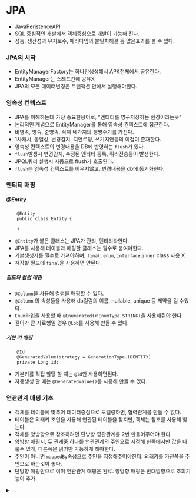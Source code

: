 # JPA
 - JavaPeristenceAPI
 - SQL 중심적인 개발에서 객체중심으로 개발이 가능해 진다.
 - 성능, 생산성과 유지보수, 패러다임의 불일치해결 등 많은효과를 볼 수 있다.

### JPA의 시작
 - EntityManagerFactory는 하나만생성해서 APK전체에서 공유한다.
 - EntityManager는 스레드간에 공유X
 - JPA의 모든 데이터변경은 트랜잭션 안에서 실행해야한다.

### 영속성 컨텍스트
 - JPA를 이해하는데 가장 중요한용어로, "엔티티를 영구저장하는 환경이라는뜻"
 - 논리적인 개념으로 EntityManager를 통해 영속성 컨텍스트에 접근한다.
 - 비영속, 영속, 준영속, 삭제 네가지의 생명주기를 가진다.
 - 1차캐시, 동일성, 변경감지, 지연로딩, 쓰기지연등의 이점이 존재한다.
 - 영속성 컨텍스트의 변경내용을 DB에 반영하는 `flush`가 있다.
 - `flush`발생시 변경감지, 수정된 엔티티 등록, 쿼리전송등이 발생한다.
 - JPQL쿼리 실행시 자동으로 flush가 호출된다.
 - `flush`는 영속성 컨텍스트를 비우지않고, 변경내용을 db에 동기화한다.

### 엔티티 매핑
##### @Entity
```agsl
    @Entity
    public class Entity {
   
    }
```
 - `@Entity`가 붙은 클래스는 JPA가 관리, 엔티티라한다. 
 - JPA를 사용해 테이블과 매핑할 클래스는 필수로 붙여야한다.
 - 기본생성자를 필수로 가져야하며, `final`, `enum`, `interface`,`inner` class 사용 X
 - 저장할 필드에 `final`을 사용하면 안된다.

##### 필드와 컬럼 매핑
 - `@Column`을 사용해 컬럼을 매핑할 수 있다.
 - `@Column` 의 속성들을 사용해 db컬럼의 이름, nullable, unique 등 제약을 걸 수있다.
 - `Enum`타입을 사용할 때 `@Enumerated(ㄷEnumType.STRING)`을 사용해줘야 한다.
 - 길이가 큰 자료형일 경우 `@Lob`를 사용해 만들 수 있다.

##### 기본 키 매핑
```
    @Id
    @GeneratedValue(strategy = GenerationType.IDENTITY)
    private Long id;
```
 - 기본키를 직접 할당 할 때는 `@Id`만 사용하면된다.
 - 자동생성 할 때는 `@GeneratedValue()`를 사용해 만들 수 있다.

### 연관관계 매핑 기초
 - 객체를 테이블에 맞추어 데이터중심으로 모델링하면, 협력관계를 만들 수 없다.
 - 테이블은 외래키 조인을 사용해 연관된 테이블을 찾지만, 객체는 참조를 사용해 찾는다.
 - 객체를 양방향으로 참조하려면 단방향 영관관계를 2번 만들어주어야 한다.
 - 양방향 매핑시, 두 관계중 하나를 연관관계의 주인으로 지정해 한쪽에서만 값을 다룰수 있게, 다른쪽은 읽기만 가능하게 해야한다.
 - 주인이 아니면 `mappedBy`속성으로 주인을 지정해주어야한다. 외래키를 가진쪽을 주인으로 하는것이 좋다.
 - 단방향 매핑만으로 이미 연관관계 매핑은 완료. 양방향 매핑은 반대방향으로 조회기능이 추가.

<details>
<summary>...</summary>

### 다양한 연관관계 매핑
 - 테이블은 외래키 하나로 양쪽 조인이 가능해, 방향이라는 개념이 없음.
 - 객체는 참조용 필드가 있는 쪽으로만 참조가 가능. 한쪽만 참조하면 단방향, 양쪽이 참조하면 양방향

#### N : 1
##### 단방향
 - 가장많이 사용하는 연관관계, 반대는 1:N관계
##### 양방향
 - 외래키가 있는 쪽이 연관관계의 주인이며, 양쪽을 서로 참조하도록 개발

#### 1 : N
##### 단방향
 - 테이블 일대다 관계는 항상 N 쪽에 왜래키가 있으므로, 1:N 단방향은 1이 연관관계의 주인.
 - 객체와 테이블 차이 때문에 반대편 테이블의 외래키를 관리하는 특이한 구조.
 - `@JoinColumn`을 반드시 사용해 주어야한다.
 - 엔티티가 관리하는 외래키가 다른테이블에있고, 관리를 위해 추가로 Update를 해야한다.
 - 1:N 보다는 N:1을 사용하는것을 지향
##### 양방향
 - 공식적으로 존재하지 않는 매핑
 - `@JoinColumn(insertable=false, updatable=flase`를 사용
 - 읽기전용 필드를 사용해, 양방향처럼 사용하는 방법. N:1 양방향을 권장
 
##### 1 : 1
 - 반대 관계도 1:1 관계이다.
 - 외래키를 어느쪽에서도 설정할 수 있다.
 - 외래키에 DB unique 설정을 추가해야한다.

##### N : M
 - RDBMS는 테이블 2개로 다대다 관계를 표현할 수 없음.
 - `@ManyToMany`를 사용하고, `@JoinTable`로 연결을 지정한다.

### 고급매핑
##### 상속관계 매핑
 - RDBMS는 상속관계 X
 - 슈퍼타입 서브타입 관계라는 모델링기법이 객체의 상속과 유사하다.
 - 객체의 상속과 구조와 DB의 슈퍼,서브타입 관계를 매핑

##### 조인전략
 - 각각 테이블로 변환해서 조인하는방법
 - 테이블정규화, 저장공간 효율화, 외래키참조 무결성제약조건 활용등의 장점이있다.
 - 조회시 조인을 많이하고, 성능이 저하되며 쿼리가 복잡하다. 저장시 `insert`를 2번호출한다.

##### 단일테이블 전략
 - 통합 테이블로 변환하는방법
 - 조인이 필요없으므로 조회성능이 빠르고, 조회쿼리가 단순하다.
 - 자식 엔티티가 매핑한 컬럼은 모두 `null`허용을 해야하고, 테이블이 거대해질 수 있다. 상황에 따라 성능이 느려질 수 있다.

##### 구현클래스마다 테이블 전략 (권장 X)
 - 서브타입 테이블로 변환하는방법
 - 서브타입을 명확하게 구분해 처리할때 효과적이고, not null 제약조건을 사용할 수 있다.
 - 여러 자식테이블을 함께 조회할때 성능이 느리고, 자식테이블을 통합해서 쿼리하기 어렵다.

##### `@MappedSuperclass`
 - 상속관계 매핑 X, 엔티티 X, 테이블과 매핑 X
 - 부모클래스를 상속받는 자식클래스에 정보만을 제공한다. 조회, 검색이 불가능하다.
 - 직접 생성해서 사용할 일이 없으므로 추상클래스를 권장
 - 테이블과 관계가 없고, 단순 엔티티가 공통으로 사용하는 매핑정보를 모으는역할
 - `@Entity`클래스는 엔티티나, `@MappedSuperclass`로 지정한클래스만 상속가능 

### 프록시와 연관관계
##### 프록시
 - 실제 클래스를 상속받아 만들진다. 실제 클래스와 겉 모양이 같다.
 - 사용하는 입장에서는 진짜 객체인지 프록시 객체인지 구분하지 않고 사용하면됨
 - 프록시 객체는 실제 객체의 참조(target)를 보관
 - 프록시 객체를 호출하면 프록시 객체는 실제 객체의 매소드를 호출
 - 프록시 객체는 처음사용할 때 한번만 초기화한다. 이때 객체가 실제 엔티티로 변화는 X, 
초기화된 후 프록시 객체를 통해 실제 엔티티에 접근 가능.
 - 프록시객체는 원본엔티티를 상속받기에 타입체크시 주의해야함. (instance of를 사용)
 - 영속성 컨텍스트에 찾는 엔티티가 이미있다면, `em.getReference()`를 호출해도 실제 엔티티를 반환한다.
 - 준영속 상태일때, 프록시를 초기화하면 문제가 발생한다.

##### 즉시로딩과 지연로딩
 - 가급적 지연로딩만 사용하는것을 권장
 - 즉시로딩을 적용하면 예상치못한 SQL에러 발생할 수 있고, JQPQL에서 N+1 쿼리 문제를 일으킬 수 있다.

##### 지연로딩 활용
 - 모든연관관계에서 지연로딩을 권장
 - JPQL fetch조인이나, 엔티티그래프 기능을 사용하는것을 권장

##### 영속성 전이 : CASCADE
 - 특정 엔티티를 영속상태로 만들때 연관된 엔티티도 함께 영속상태로 만들고 싶을때 사용
 - 영속성전이는 연관관계를 매핑하는것과 아무관련이 없다
 - 엔티티를 영속화할때 연관된 엔티티도 함께 영속화하는 편리함을 제공한다

##### 고아객체
 - 부모엔티티와 연관관계가 끊어진 자식엔티티를 말함
 - 참조가 제거된 엔티티는 다른곳에서 참조하지않는 고아객체로보고 삭제하는기능
 - 참조하는곳이 하나일 때 사용해야하고, 특정엔티티가 개인소유할 때 사용한다.
 - `@OneToOne`, `@OneToMany`에서만 사용이 가능하다

##### 영속성 전이 + 고아객체, 생명주기
```
    CascadeType.ALL + orphanRemoval = true
```
 - 스스로 생명주기를 관리하는 엔티티는 `em.persist()`로 영속화, `em.remove()`로 제거한다
 - 두옵션을 모두 활성화하면 부모엔티티를 통해 자식의 생명주기를 관리할 수 있다.
 - 도메인 주도 설계(DDD)의 AAggregate Root 개념을 구현할 때 유용하다.

### 값 타입
##### 기본 값 타입
##### 엔티티 타입 
 - `@Entity`로 정의하는객체
 - 데이터가 변해도 식별자로 지속해서 추적가능

##### 값 타입
 - `int`, `Integer`, `String` 처럼 단순 값으로 사용하는 자바 기본 타입이나 객체
 - 식별자가 없고, 값만 있으므로 변경시 추적이 불가능
 1) 기본값 타입
    - `String`, `int`등 자바의 기본 값 타입(primitive type)
    - 생명주기를 엔티티의 의존
    - 기본타입은 절대 공유 X
    - 기본타입은 항상 값을 복사하고, `Integer`,`Long`같은 래퍼클래스나 `String`같은 특수 클래스도 공유는 가능하지만 변경 X
 2) 임베디드 타입
    - `@Embeddable`은 값 타입을 정의하는곳에, `@Embedded`은 값 타입을 사용하는곳에 표시한다.
    - 기본 생성자가 필수
    - 새로운 값 타입을 직접 정의할 수 있음
    - JPA는 임베디드 타입(embedded type) 이라고 한다
    - 주로 기본값 타입을 모아서 만들어서 복합 값 타입이라고도 함
    - `int`, `String` 과 같은 값 타입
    - 재사용, 높은 응집도, 해당 값 타입만 사용하는 의미있는 메소드를 만들 수 있다, 
    임베디드 타입을 포함한 모든 값 타입은 값 타입을 소유한 엔티티에 생명주기를 의존함 과 같은 장점이 있다.
    - 임베디드 타입은 엔티티의 값일 뿐, 임베디드 타입을 사용하기전과 후는 매핑하는 테이블은 같다.
    - 객체와 테이블을 아주 세밀하게(find-grained) 매핑하는것이 가능해진다
    - 잘 설계한 ORM 어플리케이션은 매핑한 테이블의 수보다 클래스의 수가 많다
    - 임베디드 타입의 값이 null이면 매핑한 컬럼값은 모두 null
 3) 컬렉션 값 타입

##### 값 타입과 불변객체
 - 값 타입은 복잡한 객체사상을 단순화하려고 만든 개념. 값 타입은 단순하고 안전하게 다룰수 있어야한다. 
   - 값 타입의 공유참조 
     - 임베디드 타입같은 값 타입을 여러 엔티티에서 공유하면 위험하다. 
     - 부작용이 발생할 수 있다.
   - 값 타입의 복사
     - 값 타입의 실제 인스턴스인 값을 공유하는것은 위함하다. 
     - 인스턴스를 복사해서 사용하는것을 권장
   - 값 타입의 한계
     - 항상 값을 복사해서 사용하면 공유참조로 인해 발생하는 부작용을 피할 수 있다.
     - 임베디드 타입처럼 직접 정의한 값타입은 자바의 기본타입이 아니라 객체타입이다.
     - 자바 기본타입에 값을 대입하면 값을 복사한다.
     - 객체타입은 참조값을 직접 대입하는 것을 막을방법이 없다.
     - 객체의 공유참조는 피할 수 없다.
   - 불변 객체
     - 불변객체는 생성시점 이후 절대 값을 변경할 수 없는 객체
     - 객체타입을 수정할 수 없게 만들면 부작용을 원천 차단
     - 값 타입은 불변 객체(immutable object)로 설계해야함
     - 생성자로만 값을 설정하고, 수정자를 만들지 않으면 된다.

##### 값 타입의 비교
 - 인스턴스가 달라고 그 안에 값이 같으면 같은것으로 봐야한다.
 - 동일성(identity) 비교 : 인스턴스의 참조값을 비교, `==` 사용
 - 동등성(equivalence) 비교 : 인스턴스의 값을 비교, `equals()` 사용
 - 값 타입 비교는 `equals()`메소드를 적절히 재 정의해 동등성 비교를 해야한다. 

##### 값 타입 컬렉션
 - 값 타입을 하나이상 저장할 때 사용
 - `@ElementCollection`, `@ColletionTable` 등을 사용
 - DB는 컬렉션을 같은 테이블에 저장할 수 없다.
 - 컬렉션을 저장하기 위한 별도의 테이블이 필요하다
 - 값 타입 컬렉션은 영속성 전이(Cascade) + 고아객체 제거 기능을 필수로가진다고 볼 수 있다.
   - 값 타입 컬렉션의 제약사항
     - 값 타입은 엔티티와 다르게 식별자 개념이 없다.
     - 값은 변경하면 추적이 어렵다
     - 값타입 컬렉션에 변경사항이 발생하면, 주인엔티티와 연관된 모든 데이터를 삭제하고, 
     값 타입 컬렉션에 있는 현재값을 모두 다시 저장한다.
     - 값 타입 컬렉션을 매핑하는 테이블은 모든 컬럼을 묶어서 기본키를 구성해야 한다. null X, 중복저장 X
   - 값 타입 컬렉션 대안
     - 값 타입컬렉션 대신, 일대다 관계를 고려한다. 관계를 위한 엔티티를 만들고, 여기서 값 타입을 사용
     - 영속성 전이 + 고아객체 제거를 사용해서 값 타입 컬렉션처럼 사용

##### 값 타입 정리
 - 엔티티 타입의 특정
   - 식별자 O
   - 생명주기 관리
   - 공유 
 - 값 타입의 특징
   - 식별자 X
   - 생명주기를 엔티티에 의존
   - 공유하지 않는것이 안전(복사해서 사용)
   - 불변객체로 만드는것이 안전
 - 값 타입은 정말 값 타입이라 판단될때만 사용
 - 엔티티와 값 타입을 혼동해서 엔티티를 값 타입으로 만들면 안된다
 - 식별자가 필요하고, 지속해서 값을 추적, 변경해야한다면 그것은 값타입이 아닌 엔티티이다.

### 객체지향 쿼리언어
##### JPQL
```
    String jpql = "select m from Member m where m.name = :name"
    var result = em.createQuery(jpql, Member.class).getResultList();
```
 - 한마디로 정의하면 객체지향 SQL. 가장 단순한 조회 방법
 - JPA는 SQL을 추상화한 JPQL이라는 객체 지향 쿼리언어를 제공
 - SQL문법과 유사, SELECT, FROM, WHERE, GROUP BY, HAVING, JOIN 등을 지원
 - JPQL은 엔티티객체를 대상으로 쿼리, SQL은 DB 테이블 대상으로 쿼리를 작성
 - 테이블이 아닌 객체를 대상으로 검색하는 객체 지향 쿼리
 - SQL을 추상화해서 특정 데이터베이스 SQL에 의존하지않음

##### JPA Criteria
 - 문자가 아닌 자바코드로 JPQL을 작성할 수 있음, JPQL빌더 역할을 함
 - JPA공식기능이나, 너무 복잡하고 실용성이 없다.
 - QueryDSL을 권장

##### QueryDSL
```
    JPAFactoryQuery query = new JPAQueryFactory(em);
    QMember m = QMember.member;
    var list = query.selectFrom(m)
                    .where(m.age.gt(18))
                    .orderBy(m.name.desc())
                    .fetch();
```
 - 문자가아닌 자바코드로 JPQL을 작성할 수 있음, JPQL빌더 역할을 함
 - 컴파일 시점에 문법오류를 찾을 수 있고, 동적쿼리 작성 편리하다. 단순하고 쉽다.

##### native SQL
```
    String sql = "SELECT ID, AGE, TEAM_ID FROM MEMBER WHERE NAME = 'KIM'";
    var result = em.creatteNativeQuery(sql, Member.class).getResultList();
```
 - JPA가 제공하는 SQL을 직접 사용하는 기능
 - JPQL로 해결할 수 없는 특정 데이터베이스에 의존적인 기능

##### JDBC API, MyBatis, SpringJdbcTemplate
 - JPA를 사용하면서 JDBC 커넥션을 직접 사용하거나, 스프링 JdbcTemplate, MyBatis 등 함께사용가능
 - 영속성 컨텍스트를 적절한 시점에 강제로 플러시 필요

### JPQL
 - JPQL은 객체지향 쿼리언어. 테이블을 대상으로 쿼리하는것이 아닌, 엔티티객체를 대상으로 쿼리
 - SQL을 추상화해서 특정 데이터베이스 SQL에 의존하지 않는다. 결국 SQL로 변환된다.

##### JPQL 문법
```
    var sql = "select m from Member as m where m.name = :name"
    var result = em.createQuery(sql, Member.class)
                    .setParameter("name", name)
                    .setFristResult(1)
                    .setMaxResult(10)
                    .getResultList();
```
 - 엔티티와 속성은 대소문자를 구분, JPQL키워드(select, FROM, where ..)는 대소문자 구분X
 - 테이블명이 아닌 엔티티의 이름을 사용하고, 별칭(m)은 필수
 - 그룹함수, 정렬 사용 가능
 - `setFristResult()`, `setMaxResult()` 로 페이징 가능

##### 조인
```
    SELECT m FROM Member m (INNER) JOIN m.team t : 내부조인 (INNER)생략 가능
    SELECT m FROM Member m LEFT (OUTER) JOIN m.team t : 외부조인 (OUTER)생략 가능
    SELECT COUNT(m) from Member m, Team t WHERE m.username = t.name : 세타조인
    
    SELECT m, t FROM Member m LEFT JOIN m.team t on t.name = "A" 
```
 - ON 절을 활용해 조인대상 필터링과 연관관계 없는 엔티티의 외부조인 가능해진다
 - 명시적 조인은 join 키워드를 직접사용, 묵시적은 경로 표현식에 의해 묵시적으로 SQL조인 발생
 - 묵시적 조인시 항상 내부조인
 - 컬렉션은 경로탐색의 끝 명시적 조인을 통해 별칭을 얻어야한다.
 - 경로탐색은 주로 SELECT, WHERE 절에서 사용하지만 묵시적 조인으로인해 FROM (JOIN)절에 영향을 줌

##### 경로 표현식 
```
    select m.name               > 상태필드
    from Member m               
    join m.team t               > 단일 값 연관필드
    join m.orders o             > 컬렉션 값 연관필드
    where t.name = "name"
```
 - 상태필드는 단순히 값을 저장하기 위한 필드
 - 상태필드의 연관경로는 경로 탐색의 끝, 탐색 X
 - 연관필드는 연관관계를 위한 필드
 - 단일값 연관필드는 N:1, 1:1, 대상이 엔티티인 경우
 - 단일값 연관경로는 묵시적 내부조인(inner join) 발생, 탐색 O
 - 컬렉션값 연관필드는 1:N, N:M, 대상이 컬렉션인 경우
 - 컬렉션값 연관경로는 묵시적 내부조인이 발생, 탐색 X, 명시적 조인을 통해 별칭을 얻어 탐색가능

##### FETCH JOIN
```
    SQL  : SELECT M.* T.* FROM MEMBER M INNERJOIN TEAM T ON M.TEAM_ID = T.ID
    JPQL : SELECT m FROM Member m join fetch m.team

```
 - SQL의 조인종류가 아닌, JPQL에서 성능최적화를 위해 제공하는 기능
 - 연관된 엔티티나 컬렉션을 SQL한번에 함께 조회하는 기능
 - join fetch 명령어 사용
 - JPQL의 DISTINCT는 SQL에 DISTINCT추가와 어플리케이션에서 엔티티 중복제거를 함께 해준다.
 - fetch join을 사용할 때만 연관된 엔티티도 함께 조회(즉시로딩)
 - 객체그래프를 SQL한번에 조회하는 개념
 - 페치조인대상에는 별칭을 줄 수 없고, 둘 이상의 컬렉션은 할 수 없다.
 - 컬렉션을 페치조인하면 페이징처리를 할 수 없다.

##### 다형성 쿼리
```
    select i from Item i where type(i) IN (Book, Movie) > TYPE
    select i from Item i where treat(i as Book).author = "kim" > TREAT
```
 - TYPE은 조회대상을 특정 자식으로 한정한다.
 - TREAT는 자바의 타입캐스팅과 유사하다.
 - TREAT는 상속구조에서 부모타입을 특정 자식타입으로 다룰 때 사용한다

##### 엔티티 직접 사용
```
    select count(m) from Member m
```
 - JPQL에서 엔티티를 직접 사용하면 해당 엔티티의 기본키 값을 사용한다.

##### Named쿼리 - 정적쿼리
```
    @NamedQuery(name = Member.findByUserId, 
                query = "select m from Member m where m.id = "id")               

```
 - 미리 정의해서 이름을 부여해두고 사용하는 JPQL
 - 정적쿼리
 - 어노테이션, XML 에 정의
 - 어플리케이션 로딩 시점에 초기화 후 재사용, 로딩시점에 쿼리를 검증
 - XML이 항상 우선권을 가진다.

##### JPQL 벌크 연산
 - 쿼리 한번으로 여러 테이블의 로우 변경
 - `executeUpdate()`의 결과는 영향받은 엔티티 수 반환
 - 영속성 컨텍스트를 무시하고 DB에 직접 쿼리한다.

</details>
